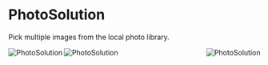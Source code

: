 # PhotoSolution
Pick multiple images from the local photo library.

<img src="https://github.com/Mark-Ma-1988/PhotoSolution/blob/master/screenshots/p1.jpeg" alt="PhotoSolution" align="left" />

<img src="https://github.com/Mark-Ma-1988/PhotoSolution/blob/master/screenshots/p2.jpeg" alt="PhotoSolution" align="center" />

<img src="https://github.com/Mark-Ma-1988/PhotoSolution/blob/master/screenshots/p3.jpeg" alt="PhotoSolution" align="right" />
